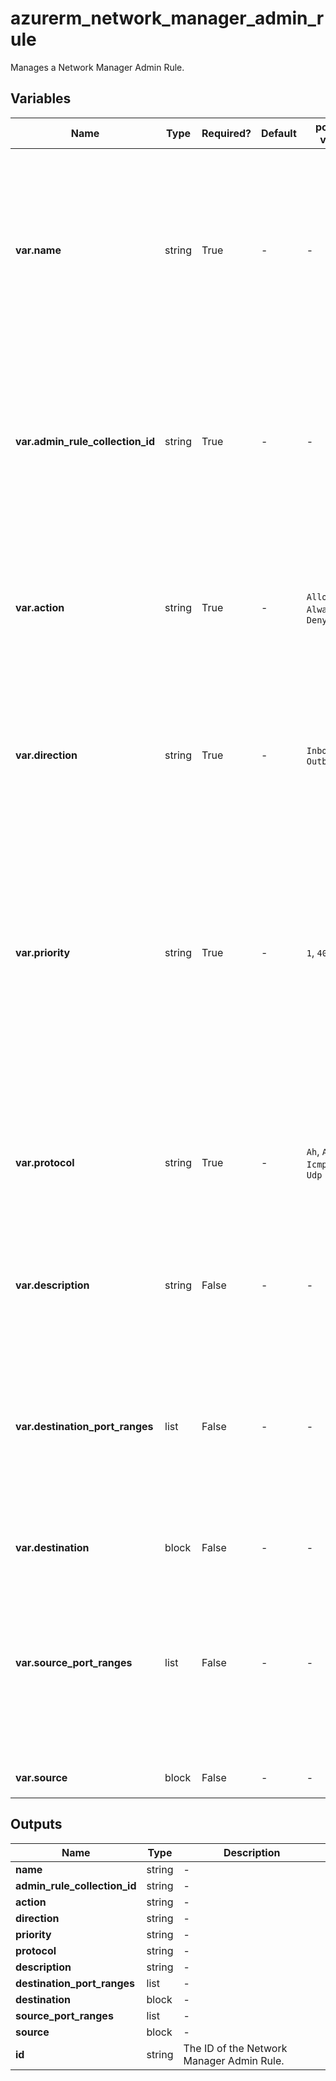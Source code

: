 # azurerm_network_manager_admin_rule

Manages a Network Manager Admin Rule.

## Variables

| Name | Type | Required? | Default  | possible values | Description |
| ---- | ---- | --------- | -------- | ----------- | ----------- |
| **var.name** | string | True | -  |  -  | Specifies the name which should be used for this Network Manager Admin Rule. Changing this forces a new Network Manager Admin Rule to be created. | 
| **var.admin_rule_collection_id** | string | True | -  |  -  | Specifies the ID of the Network Manager Admin Rule Collection. Changing this forces a new Network Manager Admin Rule to be created. | 
| **var.action** | string | True | -  |  `Allow`, `AlwaysAllow`, `Deny`  | Specifies the action allowed for this Network Manager Admin Rule. Possible values are `Allow`, `AlwaysAllow`, and `Deny`. | 
| **var.direction** | string | True | -  |  `Inbound`, `Outbound`  | Indicates if the traffic matched against the rule in inbound or outbound. Possible values are `Inbound` and `Outbound`. | 
| **var.priority** | string | True | -  |  `1`, `4096`  | The priority of the rule. Possible values are integers between `1` and `4096`. The priority number must be unique for each rule in the collection. The lower the priority number, the higher the priority of the rule. | 
| **var.protocol** | string | True | -  |  `Ah`, `Any`, `Esp`, `Icmp`, `Tcp`, `Udp`  | Specifies which network protocol this Network Manager Admin Rule applies to. Possible values are `Ah`, `Any`, `Esp`, `Icmp`, `Tcp`, and `Udp`. | 
| **var.description** | string | False | -  |  -  | A description of the Network Manager Admin Rule. | 
| **var.destination_port_ranges** | list | False | -  |  -  | A list of string specifies the destination port ranges. Specify one or more single port number or port ranges such as `1024-65535`. Use `*` to specify any port. | 
| **var.destination** | block | False | -  |  -  | One or more `destination` blocks. | 
| **var.source_port_ranges** | list | False | -  |  -  | A list of string specifies the source port ranges. Specify one or more single port number or port ranges such as `1024-65535`. Use `*` to specify any port. | 
| **var.source** | block | False | -  |  -  | One or more `source` blocks. | 



## Outputs

| Name | Type | Description |
| ---- | ---- | --------- | 
| **name** | string  | - | 
| **admin_rule_collection_id** | string  | - | 
| **action** | string  | - | 
| **direction** | string  | - | 
| **priority** | string  | - | 
| **protocol** | string  | - | 
| **description** | string  | - | 
| **destination_port_ranges** | list  | - | 
| **destination** | block  | - | 
| **source_port_ranges** | list  | - | 
| **source** | block  | - | 
| **id** | string  | The ID of the Network Manager Admin Rule. | 